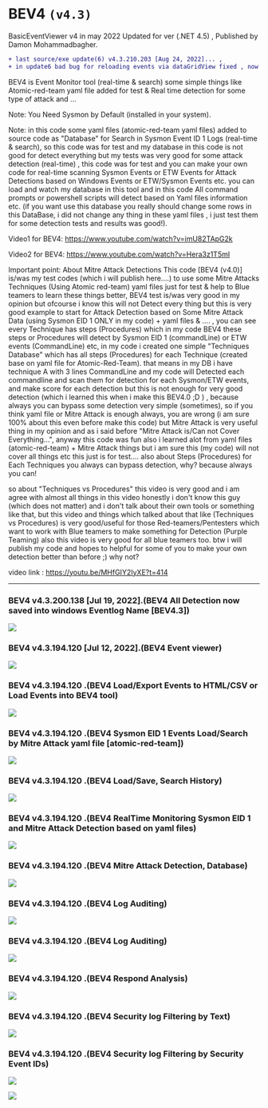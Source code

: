 # BEV4 `(v4.3)`

 BasicEventViewer v4 in may 2022 Updated for ver (.NET 4.5) , Published by Damon Mohammadbagher.

 ```diff 
 + last source/exe update(6) v4.3.210.203 [Aug 24, 2022]... , 
 + in update6 bad bug for reloading events via dataGridView fixed , now reloading events is working very well without error/crash, i hope & Null Exception Error for Loading Events fixed too. 
 ```
 
 BEV4 is Event Monitor tool (real-time & search) some simple things like Atomic-red-team yaml file added for test & Real time detection for some type of attack and ...
 
 Note: You Need Sysmon by Default (installed in your system).
 
 Note: in this code some yaml files (atomic-red-team yaml files) added to source code as "Database" for Search in Sysmon Event ID 1 Logs (real-time & search), so this code was for test and my database in this code is not good for detect everything but my tests was very good for some attack detection (real-time) , this code was for test and you can make your own code for real-time scanning Sysmon Events or ETW Events for Attack Detections based on Windows Events or ETW/Sysmon Events etc. you can load and watch my database in this tool and in this code All command prompts or powershell scripts will detect based on Yaml files information etc. (if you want use this database you really should change some rows in this DataBase, i did not change any thing in these yaml files , i just test them for some detection tests and results was good!).
 
Video1 for BEV4: https://www.youtube.com/watch?v=imU82TApG2k

Video2 for BEV4: https://www.youtube.com/watch?v=Hera3z1T5mI

Important point: About Mitre Attack Detections This code [BEV4 (v4.0)] is/was my test codes (which i will publish here....) to use some Mitre Attacks Techniques (Using Atomic red-team) yaml files just for test & help to Blue teamers to learn these things better, BEV4 test is/was very good in my opinion but ofcourse i know this will not Detect every thing but this is very good example to start for Attack Detection based on Some Mitre Attack Data (using Sysmon EID 1 ONLY in my code) + yaml files & .... , you can see every Technique has steps (Procedures) which in my code BEV4 these steps or Procedures will detect by Sysmon EID 1 (commandLine) or ETW events (CommandLine) etc, in my code i created one simple "Techniques Database" which has all steps (Procedures) for each Technique (created base on yaml file for Atomic-Red-Team). that means in my DB i have technique A with 3 lines CommandLine and my code will Detected each commandline and scan them for detection for each Sysmon/ETW events, and make score for each detection but this is not enough for very good detection (which i learned this when i make this BEV4.0 ;D ) , because always you can bypass some detection very simple (sometimes), so if you think yaml file or Mitre Attack is enough always, you are wrong (i am sure 100% about this even before make this code) but Mitre Attack is very useful thing in my opinion and as i said before "Mitre Attack is/Can not Cover Everything...", anyway this code was fun also i learned alot from yaml files (atomic-red-team) + Mitre Attack things but i am sure this (my code) will not cover all things etc this just is for test.... also about Steps (Procedures) for Each Techniques you always can bypass detection, why? because always you can!

so about "Techniques vs Procedures" this video is very good and i am agree with almost all things in this video honestly i don't know this guy (which does not matter) and i don't talk about their own tools or something like that, but this video and things which talked about that like (Techniques vs Procedures) is very good/useful for those Red-teamers/Pentesters which want to work with Blue teamers to make something for Detection (Purple Teaming) also this video is very good for all blue teamers too. btw i will publish my code and hopes to helpful for some of you to make your own detection better than before ;) why not?

video link : https://youtu.be/MHfGIY2IyXE?t=414


----------------------------------------------------------
###  BEV4 v4.3.200.138 [Jul 19, 2022].(BEV4 All Detection now saved into windows Eventlog Name [BEV4.3])
   ![](https://github.com/DamonMohammadbagher/BEV4/blob/main/Pics/BEV4_14.png)

###  BEV4 v4.3.194.120 [Jul 12, 2022].(BEV4 Event viewer)
   ![](https://github.com/DamonMohammadbagher/BEV4/blob/main/Pics/BEV4_1.png)
   
###  BEV4 v4.3.194.120 .(BEV4 Load/Export Events to HTML/CSV or Load Events into BEV4 tool)
   ![](https://github.com/DamonMohammadbagher/BEV4/blob/main/Pics/BEV4_2.png)  

###  BEV4 v4.3.194.120 .(BEV4 Sysmon EID 1 Events Load/Search by Mitre Attack yaml file [atomic-red-team])
   ![](https://github.com/DamonMohammadbagher/BEV4/blob/main/Pics/BEV4_3.png)  
   
###  BEV4 v4.3.194.120 .(BEV4  Load/Save, Search History)
   ![](https://github.com/DamonMohammadbagher/BEV4/blob/main/Pics/BEV4_4.png)  
   
###  BEV4 v4.3.194.120 .(BEV4 RealTime Monitoring Sysmon EID 1 and Mitre Attack Detection based on yaml files)
   ![](https://github.com/DamonMohammadbagher/BEV4/blob/main/Pics/BEV4_13.png)     
   
###  BEV4 v4.3.194.120 .(BEV4 Mitre Attack Detection, Database)
   ![](https://github.com/DamonMohammadbagher/BEV4/blob/main/Pics/BEV4_6.png)  
   
###  BEV4 v4.3.194.120 .(BEV4 Log Auditing)
   ![](https://github.com/DamonMohammadbagher/BEV4/blob/main/Pics/BEV4_7.png) 
   
###  BEV4 v4.3.194.120 .(BEV4 Log Auditing)
   ![](https://github.com/DamonMohammadbagher/BEV4/blob/main/Pics/BEV4_8.png)    
   
###  BEV4 v4.3.194.120 .(BEV4 Respond Analysis)
   ![](https://github.com/DamonMohammadbagher/BEV4/blob/main/Pics/BEV4_9.png)    
   
###  BEV4 v4.3.194.120 .(BEV4 Security log Filtering by Text)
   ![](https://github.com/DamonMohammadbagher/BEV4/blob/main/Pics/BEV4_11.png)    
   
###  BEV4 v4.3.194.120 .(BEV4 Security log Filtering by Security Event IDs)
   ![](https://github.com/DamonMohammadbagher/BEV4/blob/main/Pics/BEV4_12.png)    
   
   
   
   
<p><a href="https://hits.seeyoufarm.com"><img src="https://hits.seeyoufarm.com/api/count/incr/badge.svg?url=https://github.com/DamonMohammadbagher/BEV4/"/></a></p>
